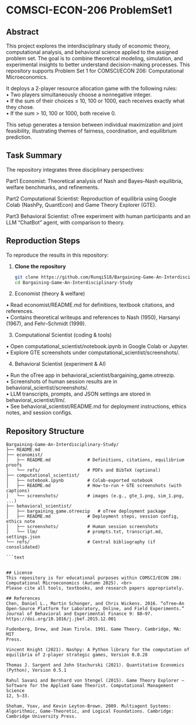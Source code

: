 # COMSCI-ECON-206 ProblemSet1

## Abstract
This project explores the interdisciplinary study of economic theory, computational analysis, and behavioral science applied to the assigned problem set. The goal is to combine theoretical modeling, simulation, and experimental insights to better understand decision-making processes. This repository supports Problem Set 1 for COMSCI/ECON 206: Computational Microeconomics. <br>

It deploys a 2-player resource allocation game with the following rules: <br>
• Two players simultaneously choose a nonnegative integer. <br>
• If the sum of their choices ≤ 10, 100 or 1000, each receives exactly what they chose. <br>
• If the sum > 10, 100 or 1000, both receive 0. <br>

This setup generates a tension between individual maximization and joint feasibility, illustrating themes of fairness, coordination, and equilibrium prediction. <br>

## Task Summary
The repository integrates three disciplinary perspectives:

Part1 Economist: Theoretical analysis of Nash and Bayes–Nash equilibria, welfare benchmarks, and refinements. <br>

Part2 Computational Scientist: Reproduction of equilibria using Google Colab (NashPy, QuantEcon) and Game Theory Explorer (GTE). <br>

Part3 Behavioral Scientist: oTree experiment with human participants and an LLM “ChatBot” agent, with comparison to theory. <br>


## Reproduction Steps

To reproduce the results in this repository:

1. **Clone the repository**  
   ```bash
   git clone https://github.com/Runqi518/Bargaining-Game-An-Interdisciplinary-Study.git
   cd Bargaining-Game-An-Interdisciplinary-Study

2. Economist (theory & welfare)

• Read economist/README.md for definitions, textbook citations, and references. <br>
• Contains theoretical writeups and references to Nash (1950), Harsanyi (1967), and Fehr–Schmidt (1999).  

3. Computational Scientist (coding & tools)

• Open computational_scientist/notebook.ipynb in Google Colab or Jupyter. <br>
• Explore GTE screenshots under computational_scientist/screenshots/.  

4. Behavioral Scientist (experiment & AI)

• Run the oTree app in behavioral_scientist/bargaining_game.otreezip. <br>
• Screenshots of human session results are in behavioral_scientist/screenshots/. <br>
• LLM transcripts, prompts, and JSON settings are stored in behavioral_scientist/llm/. <br>
• See behavioral_scientist/README.md for deployment instructions, ethics notes, and session configs. <br>


## Repository Structure

```text
Bargaining-Game-An-Interdisciplinary-Study/
├── README.md
├── economist/
│   ├── README.md              # Definitions, citations, equilibrium proofs
│   └── refs/                  # PDFs and BibTeX (optional)
├── computational_scientist/
│   ├── notebook.ipynb         # Colab-exported notebook
│   ├── README.md              # How-to-run + GTE screenshots (with captions)
│   └── screenshots/           # images (e.g., gte_1.png, sim_1.png, ...)
├── behavioral_scientist/
│   ├── bargaining_game.otreezip   # oTree deployment package
│   ├── README.md              # Deployment steps, session config, ethics note
│   ├── screenshots/           # Human session screenshots
│   └── llm/                   # prompts.txt, transcript.md, settings.json
└── refs/                      # Central bibliography (if consolidated)

```text


## License
This repository is for educational purposes within COMSCI/ECON 206: Computational Microeconomics (Autumn 2025). <br>
Please cite all tools, textbooks, and research papers appropriately.

## References
Chen, Daniel L., Martin Schonger, and Chris Wickens. 2016. “oTree—An
Open-Source Platform for Laboratory, Online, and Field Experiments.”
Journal of Behavioral and Experimental Finance 9: 88–97. https://doi.org/10.1016/j.jbef.2015.12.001

Fudenberg, Drew, and Jean Tirole. 1991. Game Theory. Cambridge, MA: MIT
Press.

Vincent Knight (2021). Nashpy: A Python library for the computation of
equilibria of 2-player strategic games, Version 0.0.28

Thomas J. Sargent and John Stachurski (2021). Quantitative Economics
(Python), Version 0.5.1

Rahul Savani and Bernhard von Stengel (2015). Game Theory Explorer – Software for the Applied Game Theorist. Computational Management Science
12, 5–33.

Shoham, Yoav, and Kevin Leyton-Brown. 2009. Multiagent Systems:
Algorithmic, Game-Theoretic, and Logical Foundations. Cambridge:
Cambridge University Press.
